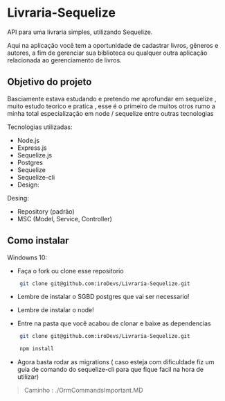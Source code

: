 # Livraria-Sequelize
API para uma livraria simples, utilizando Sequelize.

Aqui na aplicação você tem a oportunidade de cadastrar livros, gêneros e autores, a fim de gerenciar sua biblioteca ou qualquer outra aplicação relacionada ao gerenciamento de livros.

## Objetivo do projeto

Basciamente estava estudando e pretendo me aprofundar em sequelize , muito estudo teorico e pratica , esse é o primeiro de muitos otros rumo a minha total especialização
em node / sequelize entre outras tecnologias 

Tecnologias utilizadas:

- Node.js
- Express.js
- Sequelize.js
- Postgres
- Sequelize
- Sequelize-cli
- Design:

Desing:

- Repository (padrão)
- MSC (Model, Service, Controller)

## Como instalar

Windowns 10:

- Faça o fork ou clone esse repositorio
```bash
    git clone git@github.com:iroDevs/Livraria-Sequelize.git
```

- Lembre de instalar o SGBD postgres que vai ser necessario!

- Lembre de instalar o node!

- Entre na pasta que você acabou de clonar e baixe as dependencias
```bash
    git clone git@github.com:iroDevs/Livraria-Sequelize.git

    npm install
```

- Agora basta rodar as migrations ( caso esteja com dificuldade fiz um guia de comando do sequelize-cli para que fique facil na hora de utilizar)

>Caminho : ./OrmCommandsImportant.MD
